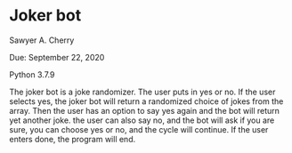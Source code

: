 # Joker bot
Sawyer A. Cherry 

Due: September 22, 2020

Python 3.7.9

The joker bot is a joke randomizer. The user puts in yes or no. If the user selects yes, the joker bot will return a randomized choice of jokes from the array. Then the user has an option to say yes again and the bot will return yet another joke. the user can also say no, and the bot will ask if you are sure, you can choose yes or no, and the cycle will continue. If the user enters done, the program will end.